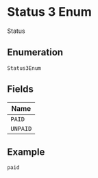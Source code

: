 
# Status 3 Enum

Status

## Enumeration

`Status3Enum`

## Fields

| Name |
|  --- |
| `PAID` |
| `UNPAID` |

## Example

```
paid
```

